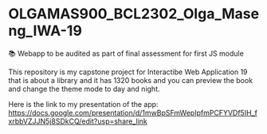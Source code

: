 # OLGAMAS900_BCL2302_Olga_Maseng_IWA-19
📚 Webapp to be audited as part of final assessment for first JS module

This repository is my capstone project for Interactibe Web Application 19 that is about a library and it has 1320 books and you can preview the book and change the theme mode to day and night.

Here is the link to my presentation of the app: https://docs.google.com/presentation/d/1mwBpSFmWepIpfmPCFYVDf5IH_fxrbbVZJJN5j8SDkCQ/edit?usp=share_link
